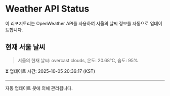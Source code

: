 
# Weather API Status

이 리포지토리는 OpenWeather API를 사용하여 서울의 날씨 정보를 자동으로 업데이트합니다.

## 현재 서울 날씨
> 서울의 현재 날씨: overcast clouds, 온도: 20.68°C, 습도: 95%

⏳ 업데이트 시간: 2025-10-05 20:36:17 (KST)

---
자동 업데이트 봇에 의해 관리됩니다.
